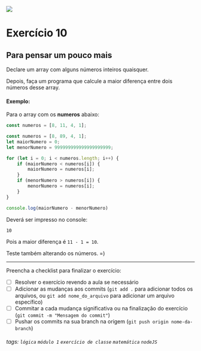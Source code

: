 ![](https://i.imgur.com/xG74tOh.png)

# Exercício 10

## Para pensar um pouco mais

Declare um array com alguns números inteiros quaisquer.

Depois, faça um programa que calcule a maior diferença entre dois números desse array.

#### Exemplo:

Para o array com os **numeros** abaixo:

```javascript
const numeros = [8, 11, 4, 1];

const numeros = [8, 89, 4, 1];
let maiorNumero = 0;
let menorNumero = 999999999999999999999;

for (let i = 0; i < numeros.length; i++) {
    if (maiorNumero < numeros[i]) {
        maiorNumero = numeros[i];
    }
    if (menorNumero > numeros[i]) {
        menorNumero = numeros[i];
    }
}

console.log(maiorNumero - menorNumero)

```

Deverá ser impresso no console:

```
10
```

Pois a maior diferença é `11 - 1 = 10`.

Teste também alterando os números. =)

---

Preencha a checklist para finalizar o exercício:

- [ ] Resolver o exercício revendo a aula se necessário
- [ ] Adicionar as mudanças aos commits (`git add .` para adicionar todos os arquivos, ou `git add nome_do_arquivo` para adicionar um arquivo específico)
- [ ] Commitar a cada mudança significativa ou na finalização do exercício (`git commit -m "Mensagem do commit"`)
- [ ] Pushar os commits na sua branch na origem (`git push origin nome-da-branch`)

###### tags: `lógica` `módulo 1` `exercício de classe` `matemática` `nodeJS`
